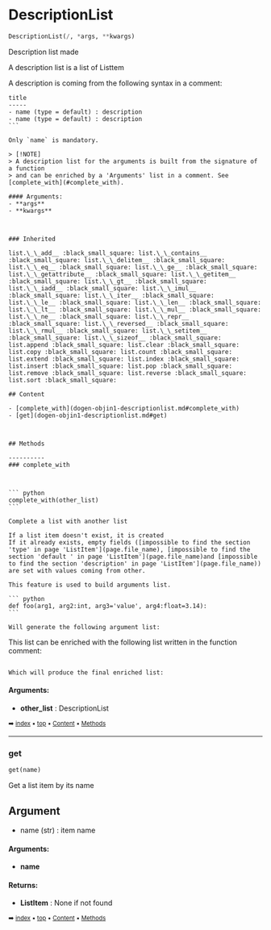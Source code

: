 # DescriptionList



``` python
DescriptionList(/, *args, **kwargs)
```

Description list made

A description list is a list of Listtem

A description is coming from the following syntax in a comment:

````
title
-----
- name (type = default) : description
- name (type = default) : description
```

Only `name` is mandatory.

> [!NOTE]
> A description list for the arguments is built from the signature of a function
> and can be enriched by a 'Arguments' list in a comment. See [complete_with](#complete_with).

#### Arguments:
- **args**
- **kwargs**



### Inherited

list.\_\_add__ :black_small_square: list.\_\_contains__ :black_small_square: list.\_\_delitem__ :black_small_square: list.\_\_eq__ :black_small_square: list.\_\_ge__ :black_small_square: list.\_\_getattribute__ :black_small_square: list.\_\_getitem__ :black_small_square: list.\_\_gt__ :black_small_square: list.\_\_iadd__ :black_small_square: list.\_\_imul__ :black_small_square: list.\_\_iter__ :black_small_square: list.\_\_le__ :black_small_square: list.\_\_len__ :black_small_square: list.\_\_lt__ :black_small_square: list.\_\_mul__ :black_small_square: list.\_\_ne__ :black_small_square: list.\_\_repr__ :black_small_square: list.\_\_reversed__ :black_small_square: list.\_\_rmul__ :black_small_square: list.\_\_setitem__ :black_small_square: list.\_\_sizeof__ :black_small_square: list.append :black_small_square: list.clear :black_small_square: list.copy :black_small_square: list.count :black_small_square: list.extend :black_small_square: list.index :black_small_square: list.insert :black_small_square: list.pop :black_small_square: list.remove :black_small_square: list.reverse :black_small_square: list.sort :black_small_square: 

## Content

- [complete_with](dogen-objin1-descriptionlist.md#complete_with)
- [get](dogen-objin1-descriptionlist.md#get)



## Methods

----------
### complete_with



``` python
complete_with(other_list)
```

Complete a list with another list

If a list item doesn't exist, it is created
If it already exists, empty fields ([impossible to find the section 'type' in page 'ListItem'](page.file_name), [impossible to find the section 'default ' in page 'ListItem'](page.file_name)and [impossible to find the section 'description' in page 'ListItem'](page.file_name))
are set with values coming from other.

This feature is used to build arguments list. 
    
``` python
def foo(arg1, arg2:int, arg3='value', arg4:float=3.14):
```

Will generate the following argument list:

````

This list can be enriched with the following list written in the function comment:


````

Which will produce the final enriched list:

````


#### Arguments:
- **other_list** : DescriptionList



<sub>:arrow_right: [index](index.md) :black_small_square: [top](#descriptionlist) :black_small_square: [Content](#content) :black_small_square: [Methods](#methods)</sub>



----------
### get



``` python
get(name)
```

Get a list item by its name

Argument
--------
- name (str) : item name


#### Arguments:
- **name**



#### Returns:
- **ListItem** : None if not found



<sub>:arrow_right: [index](index.md) :black_small_square: [top](#descriptionlist) :black_small_square: [Content](#content) :black_small_square: [Methods](#methods)</sub>

